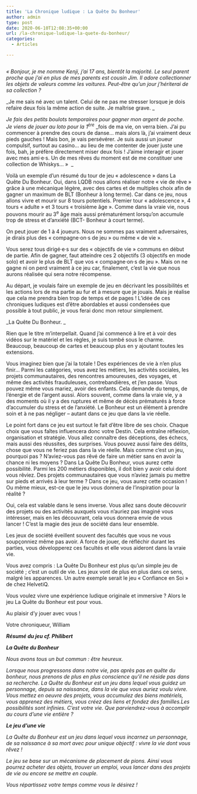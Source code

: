 ```yaml
---
title: 'La Chronique ludique : La Quête Du Bonheur'
author: admin
type: post
date: 2020-06-10T12:08:35+00:00
url: /la-chronique-ludique-la-quete-du-bonheur/
categories:
  - Articles

---
```

<div class="wp-block-image">
  <figure class="aligncenter"><img src="https://www.open-source.church/wp-content/uploads/2020/06/641c5863fb01d4af4779581880662593bc163ebd446f055ce8c35d1faf39.jpeg" alt="" class="wp-image-29701" srcset="https://www.open-source.church/wp-content/uploads/2020/06/641c5863fb01d4af4779581880662593bc163ebd446f055ce8c35d1faf39.jpeg 840w, https://www.open-source.church/wp-content/uploads/2020/06/641c5863fb01d4af4779581880662593bc163ebd446f055ce8c35d1faf39-283x300.jpeg 283w, https://www.open-source.church/wp-content/uploads/2020/06/641c5863fb01d4af4779581880662593bc163ebd446f055ce8c35d1faf39-768x813.jpeg 768w" sizes="(max-width: 767px) 89vw, (max-width: 1000px) 54vw, (max-width: 1071px) 543px, 580px" /></figure>
</div>

_« Bonjour, je me nomme Kenji, j’ai 17 ans, bientôt la majorité. Le seul parent proche que j’ai en plus de mes parents est cousin Jim. Il adore collectionner les objets de valeurs comme les voitures. Peut-être qu’un jour j’hériterai de sa collection ?_

_Je me sais né avec un talent. Celui de ne pas me stresser lorsque je dois refaire deux fois la même action de suite. Je maîtrise grave. _

_Je fais des petits boulots temporaires pour gagner mon argent de poche. Je viens de jouer au loto pour la 1_<sup><em>ère</em></sup> _fois de ma vie, on verra bien. J’ai pu commencer à prendre des cours de danse… mais alors là, j’ai vraiment deux pieds gauches ! Mais bon, je vais persévérer. Je suis aussi un joueur compulsif, surtout au casino… au lieu de me contenter de jouer juste une fois, bah, je préfère directement miser deux fois ! J’aime interagir et jouer avec mes ami·e·s. Un de mes rêves du moment est de me constituer une collection de Whiskys… »  _  


Voilà un exemple d’un résumé du tour de jeu « adolescence » dans La Quête Du Bonheur. Oui, dans LQDB nous allons réaliser notre « vie de rêve » grâce à une mécanique légère, avec des cartes et de multiples choix afin de gagner un maximum de BLT (Bonheur à long terme). Car dans ce jeu, nous allons vivre et mourir sur 8 tours potentiels. Premier tour « adolescence », 4 tours « adulte » et 3 tours « troisième âge ». Comme dans la vraie vie, nous pouvons mourir au 3<sup>e</sup> âge mais aussi prématurément lorsqu’on accumule trop de stress et d’anxiété (BCT- Bonheur à court terme). 

On peut jouer de 1 à 4 joueurs. Nous ne sommes pas vraiment adversaires, je dirais plus des « compagne·on·s de jeu » ou même « de vie ».

<!--more-->

Vous serez tous dirigé·e·s sur des « objectifs de vie » communs en début de partie. Afin de gagner, faut atteindre ces 2 objectifs (3 objectifs en mode solo) et avoir le plus de BLT que vos « compagne·on·s de jeu ». Mais on ne gagne ni on perd vraiment à ce jeu car, finalement, c’est la vie que nous aurons réalisée qui sera notre récompense.   


Au départ, je voulais faire un exemple de jeu en décrivant les possibilités et les actions lors de ma partie au fur et à mesure que je jouais. Mais je réalise que cela me prendra bien trop de temps et de pages ! L’idée de ces chroniques ludiques est d’être abordables et aussi condensées que possible à tout public, je vous ferai donc mon retour simplement. 





_La Quête Du Bonheur. _

Rien que le titre m’interpellait. Quand j’ai commencé à lire et à voir des vidéos sur le matériel et les règles, je suis tombé sous le charme. Beaucoup, beaucoup de cartes et beaucoup plus en y ajoutant toutes les extensions.&nbsp;

Vous imaginez bien que j’ai la totale ! Des expériences de vie à n’en plus finir&#8230; Parmi les catégories, vous avez les métiers, les activités sociales, les projets communautaires, des rencontres amoureuses, des voyages, et même des activités frauduleuses, contrebandières, et j’en passe. Vous pouvez même vous mariez, avoir des enfants. Cela demande du temps, de l’énergie et de l’argent aussi. Alors souvent, comme dans la vraie vie, y a des moments où il y a des ruptures et même de décès prématurés à force d’accumuler du stress et de l’anxiété. Le Bonheur est un élément à prendre soin et à ne pas négliger &#8211; autant dans ce jeu que dans la vie réelle. 

Le point fort dans ce jeu est surtout le fait d’être libre de ses choix. Chaque choix que vous faîtes influencera donc votre Destin. Cela entraîne réflexion, organisation et stratégie. Vous allez connaître des déceptions, des échecs, mais aussi des réussites, des surprises. Vous pouvez aussi faire des délits, chose que vous ne feriez pas dans la vie réelle. Mais comme c’est un jeu, pourquoi pas ? N’aviez-vous pas rêvé de faire un métier sans en avoir la chance ni les moyens ? Dans La Quête Du Bonheur, vous aurez cette possibilité. Parmi les 200 métiers disponibles, il doit bien y avoir celui dont vous rêviez. Des projets communautaires que vous n’aviez jamais pu mettre sur pieds et arrivés à leur terme ? Dans ce jeu, vous aurez cette occasion ! Ou même mieux, est-ce que le jeu vous donnera de l’inspiration pour la réalité ?   


Oui, cela est valable dans le sens inverse. Vous allez sans doute découvrir des projets ou des activités auxquels vous n’auriez pas imaginé vous intéresser, mais en les découvrant, cela vous donnera envie de vous lancer ! C’est la magie des jeux de société dans leur ensemble.

Les jeux de société éveillent souvent des facultés que vous ne vous soupçonniez même pas avoir. A force de jouer, de réfléchir durant les parties, vous développerez ces facultés et elle vous aideront dans la vraie vie.   


Vous avez compris : La Quête Du Bonheur est plus qu’un simple jeu de société ; c’est un outil de vie. Les jeux vont de plus en plus dans ce sens, malgré les apparences. Un autre exemple serait le jeu « Confiance en Soi » de chez HelvetiQ.       


Vous voulez vivre une expérience ludique originale et immersive ? Alors le jeu La Quête du Bonheur est pour vous.   


Au plaisir d&rsquo;y jouer avec vous !

Votre chroniqueur, William  
  


**_Résumé du jeu cf. Philibert_**

**_La Quête du Bonheur_**

_Nous avons tous un but commun : être heureux._

_Lorsque nous progressons dans notre vie, pas après pas en quête du bonheur, nous prenons de plus en plus conscience qu’il ne réside pas dans sa recherche. La Quête du Bonheur est un jeu dans lequel vous guidez un personnage, depuis sa naissance, dans la vie que vous auriez voulu vivre. Vous mettez en oeuvre des projets, vous accumulez des biens matériels, vous apprenez des métiers, vous créez des liens et fondez des familles.Les possibilités sont infinies. C’est votre vie. Que parviendrez-vous à accomplir au cours d’une vie entière ?&nbsp;_

**_Le jeu d&rsquo;une vie_**

_La Quête du Bonheur est un jeu dans lequel vous incarnez un personnage, de sa naissance à sa mort avec pour unique objectif : vivre la vie dont vous rêvez !&nbsp;_

_Le jeu se base sur un mécanisme de placement de pions. Ainsi vous pourrez acheter des objets, trouver un emploi, vous lancer dans des projets de vie ou encore se mettre en couple.&nbsp;_

_Vous répartissez votre temps comme vous le désirez !&nbsp;_